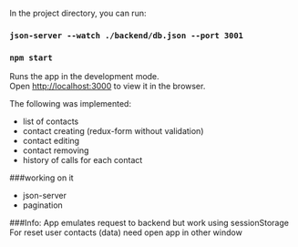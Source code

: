 In the project directory, you can run:
### `json-server --watch ./backend/db.json --port 3001`  
### `npm start`

Runs the app in the development mode.<br>
Open [http://localhost:3000](http://localhost:3000) to view it in the browser.

The following was implemented:
- list of contacts   
- contact creating (redux-form without validation)  
- contact editing  
- contact removing  
- history of calls for each contact
 
###working on it
- json-server
- pagination


###Info:
App emulates request to backend but work using sessionStorage  
For reset user contacts (data) need open app in other window  